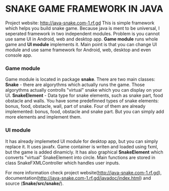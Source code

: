 # SNAKE GAME FRAMEWORK IN JAVA
Project website: http://java-snake.com-1.rf.gd
This is simple framework which helps you build snake game. Because java is ment to be universal, I seperated framework in two independent modules. Problem is you cannot use same UI in Android, web and desktop app. **Game module** runs whole game and **UI module** implements it. Main point is that you can change UI module and use same framework for Android, web, desktop and even console app. 

### Game module
Game module is located in package **snake**. There are two main classes:
     **Snake** - there are algorythms which actually runs the game. Those algorythms actually controlls "virtual" snake which you can display on your UI.
     **SnakeElement** - Data type for snake elements, such as snake part, food obstacle and walls. You have some predefinned types of snake elements: bonus, food, obstacle, wall, part of snake. Four of them are already implemented: bonus, food, obstacle and snake part. But you can simply add more elements and implement them.

### UI module
It has already implemeted UI module for desktop app, but you can simply replace it. It uses javafx. Game container is writen and loaded using fxml, but the game is added dinamicly.
It has also graphical **SnakeElement** which converts "virtual" SnakeElement into circle. Main functions are stored in class SnakeFXMLController which handles user inputs.

For more information check project website(http://java-snake.com-1.rf.gd), documentation(http://java-snake.com-1.rf.gd/javadoc/index.html) and source (**Snake/src/snake/**).
